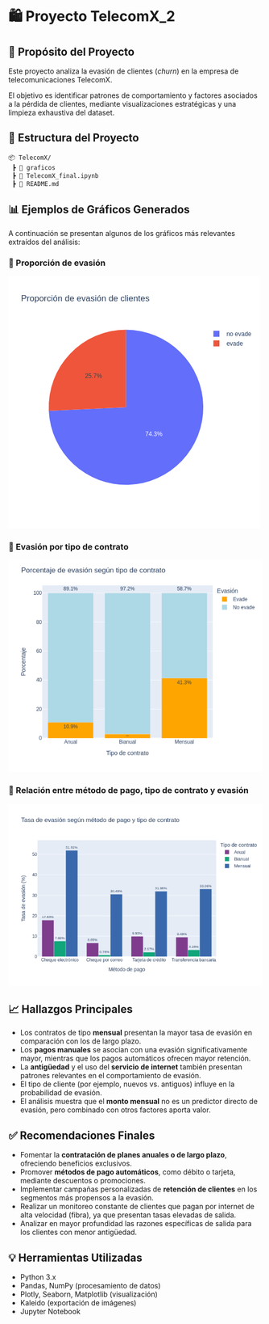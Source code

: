 
# 🛍️ Proyecto TelecomX_2

## 📌 Propósito del Proyecto

Este proyecto analiza la evasión de clientes (*churn*) en la empresa de telecomunicaciones TelecomX.

El objetivo es identificar patrones de comportamiento y factores asociados a la pérdida de clientes, mediante visualizaciones estratégicas y una limpieza exhaustiva del dataset.

## 📁 Estructura del Proyecto

```
📦 TelecomX/
 ┣ 📄 graficos
 ┣ 📄 TelecomX_final.ipynb
 ┣ 📄 README.md
```

## 📊 Ejemplos de Gráficos Generados

A continuación se presentan algunos de los gráficos más relevantes extraídos del análisis:

### 📌 Proporción de evasión
![Edad y evasión](grafico_evasion_pie.png)

### 📌 Evasión por tipo de contrato
![Evasión por contrato](grafico_evasion_contrato.png)

### 📌 Relación entre método de pago, tipo de contrato y evasión
![Método de pago](grafico_evasion_met_pago_contrato.png)


## 📈 Hallazgos Principales

- Los contratos de tipo **mensual** presentan la mayor tasa de evasión en comparación con los de largo plazo.
- Los **pagos manuales** se asocian con una evasión significativamente mayor, mientras que los pagos automáticos ofrecen mayor retención.
- La **antigüedad** y el uso del **servicio de internet** también presentan patrones relevantes en el comportamiento de evasión.
- El tipo de cliente (por ejemplo, nuevos vs. antiguos) influye en la probabilidad de evasión.
- El análisis muestra que el **monto mensual** no es un predictor directo de evasión, pero combinado con otros factores aporta valor.

## ✅ Recomendaciones Finales

- Fomentar la **contratación de planes anuales o de largo plazo**, ofreciendo beneficios exclusivos.
- Promover **métodos de pago automáticos**, como débito o tarjeta, mediante descuentos o promociones.
- Implementar campañas personalizadas de **retención de clientes** en los segmentos más propensos a la evasión.
- Realizar un monitoreo constante de clientes que pagan por internet de alta velocidad (fibra), ya que presentan tasas elevadas de salida.
- Analizar en mayor profundidad las razones específicas de salida para los clientes con menor antigüedad.

## 💡 Herramientas Utilizadas

- Python 3.x
- Pandas, NumPy (procesamiento de datos)
- Plotly, Seaborn, Matplotlib (visualización)
- Kaleido (exportación de imágenes)
- Jupyter Notebook
